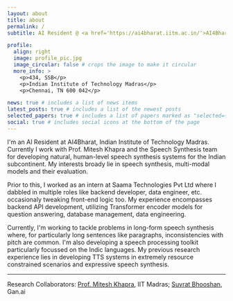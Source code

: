 ```yaml
---
layout: about
title: about
permalink: /
subtitle: AI Resident @ <a href='https://ai4bharat.iitm.ac.in/'>AI4Bharat, IIT Madras</a>.

profile:
  align: right
  image: profile_pic.jpg
  image_circular: false # crops the image to make it circular
  more_info: >
    <p>434, SSB</p>
    <p>Indian Institute of Technology Madras</p>
    <p>Chennai, TN 600 042</p>

news: true # includes a list of news items
latest_posts: true # includes a list of the newest posts
selected_papers: true # includes a list of papers marked as "selected={true}"
social: true # includes social icons at the bottom of the page
---
```


I'm an AI Resident at AI4Bharat, Indian Institute of Technology Madras. Currently I work with Prof. Mitesh Khapra and the Speech Synthesis team for developing natural, human-level speech synthesis systems for the Indian subcontinent. My interests broady lie in speech synthesis, multi-modal models and their evaluation.

Prior to this, I worked as an intern at Saama Technologies Pvt Ltd where I dabbled in multiple roles like backend developer, data engineer, etc. occasionaly tweaking front-end logic too. My experience encompasses backend API development, utilizing Transformer encoder models for question answering, database management, data engineering.

Currently, I'm working to tackle problems in long-form speech synthesis where, for particularly long sentences like paragraphs, inconsistencies with pitch are common. I'm also developing a speech processing toolkit particularly focussed on the Indic languages. My previous research experience lies in developing TTS systems in extremely resource constrained scenarios and expressive speech synthesis.

<hr>

Research Collaborators: [Prof. Mitesh Khapra](https://www.cse.iitm.ac.in/~miteshk/), IIT Madras; [Suvrat Bhooshan](https://scholar.google.com/citations?user=9zUHCNoAAAAJ), Gan.ai

